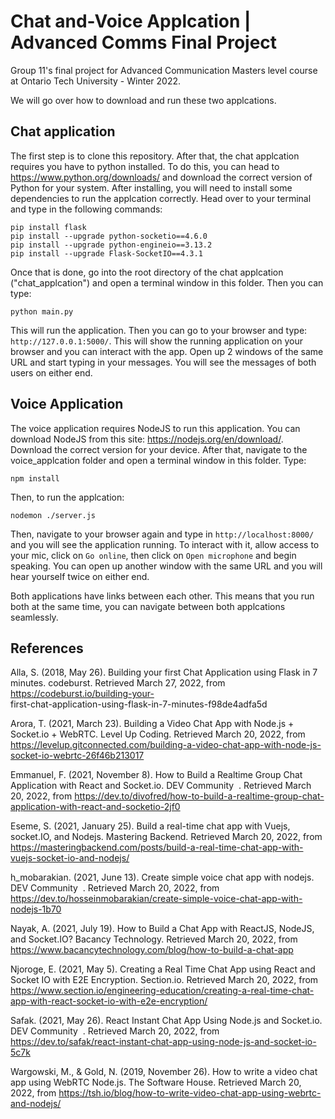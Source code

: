 # Chat and-Voice Applcation | Advanced Comms Final Project
Group 11's final project for Advanced Communication Masters level course at Ontario Tech University - Winter 2022. 

We will go over how to download and run these two applcations. 

## Chat application
The first step is to clone this repository. After that, the chat applcation requires you have to python installed. To do this, you can head to https://www.python.org/downloads/ and download the correct version of Python for your system. After installing, you will need to install some dependencies to run the applcation correctly. Head over to your terminal and type in the following commands: 

```
pip install flask
pip install --upgrade python-socketio==4.6.0
pip install --upgrade python-engineio==3.13.2
pip install --upgrade Flask-SocketIO==4.3.1
```
Once that is done, go into the root directory of the chat applcation ("chat_applcation") and open a terminal window in this folder. Then you can type: 
```
python main.py
```
This will run the application. Then you can go to your browser and type: `http://127.0.0.1:5000/`. This will show the running application on your browser and you can interact with the app. 
Open up 2 windows of the same URL and start typing in your messages. You will see the messages of both users on either end. 

## Voice Application
The voice application requires NodeJS to run this application. You can download NodeJS from this site: https://nodejs.org/en/download/. Download the correct version for your device. 
After that, navigate to the voice_applcation folder and open a terminal window in this folder. Type: 
```
npm install
```
Then, to run the applcation: 
```
nodemon ./server.js
```
Then, navigate to your browser again and type in `http://localhost:8000/` and you will see the application running. 
To interact with it, allow access to your mic, click on `Go online`, then click on `Open microphone` and begin speaking. You can open up another window with the same URL and you will hear yourself twice on either end. 

Both applications have links between each other. This means that you run both at the same time, you can navigate between both applcations seamlessly. 

## References
Alla, S. (2018, May 26). Building your first Chat Application using Flask in 7 minutes. codeburst. Retrieved March 27, 2022, from https://codeburst.io/building-your-   
first-chat-application-using-flask-in-7-minutes-f98de4adfa5d

Arora, T. (2021, March 23). Building a Video Chat App with Node.js + Socket.io + WebRTC. Level Up Coding. Retrieved March 20, 2022, from https://levelup.gitconnected.com/building-a-video-chat-app-with-node-js-socket-io-webrtc-26f46b213017

Emmanuel, F. (2021, November 8). How to Build a Realtime Group Chat Application with React and Socket.io. DEV Community ‍ ‍. Retrieved March 20, 2022, from https://dev.to/divofred/how-to-build-a-realtime-group-chat-application-with-react-and-socketio-2jf0

Eseme, S. (2021, January 25). Build a real-time chat app with Vuejs, socket.IO, and Nodejs. Mastering Backend. Retrieved March 20, 2022, from https://masteringbackend.com/posts/build-a-real-time-chat-app-with-vuejs-socket-io-and-nodejs/

h_mobarakian. (2021, June 13). Create simple voice chat app with nodejs. DEV Community ‍ ‍. Retrieved March 20, 2022, from https://dev.to/hosseinmobarakian/create-simple-voice-chat-app-with-nodejs-1b70

Nayak, A. (2021, July 19). How to Build a Chat App with ReactJS, NodeJS, and Socket.IO? Bacancy Technology. Retrieved March 20, 2022, from https://www.bacancytechnology.com/blog/how-to-build-a-chat-app

Njoroge, E. (2021, May 5). Creating a Real Time Chat App using React and Socket IO with E2E Encryption. Section.io. Retrieved March 20, 2022, from https://www.section.io/engineering-education/creating-a-real-time-chat-app-with-react-socket-io-with-e2e-encryption/

Safak. (2021, May 26). React Instant Chat App Using Node.js and Socket.io. DEV Community ‍ ‍. Retrieved March 20, 2022, from https://dev.to/safak/react-instant-chat-app-using-node-js-and-socket-io-5c7k

Wargowski, M., & Gold, N. (2019, November 26). How to write a video chat app using WebRTC Node.js. The Software House. Retrieved March 20, 2022, from https://tsh.io/blog/how-to-write-video-chat-app-using-webrtc-and-nodejs/
